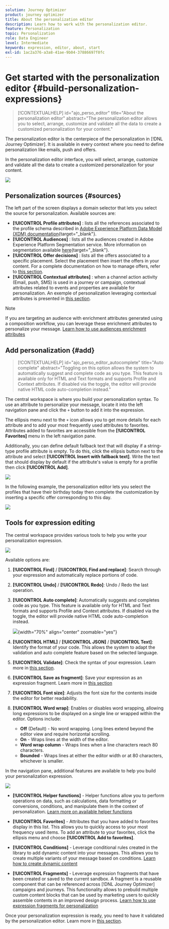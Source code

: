 ```yaml
---
solution: Journey Optimizer
product: journey optimizer
title: About the personalization editor
description: Learn how to work with the personalization editor.
feature: Personalization
topic: Personalization
role: Data Engineer
level: Intermediate
keywords: expression, editor, about, start
exl-id: 1ac2a376-a3a8-41ae-9b04-37886697f0fc
---
```

# Get started with the personalization editor {#build-personalization-expressions}

>[!CONTEXTUALHELP]
>id="ajo_perso_editor"
>title="About the personalization editor"
>abstract="The personalization editor allows you to select, arrange, customize and validate all the data to create a customized personalization for your content."

The personalization editor is the centerpiece of the personalization in [!DNL Journey Optimizer]. It is available in every context where you need to define personalization like emails, push and offers.

In the personalization editor interface, you will select, arrange, customize and validate all the data to create a customized personalization for your content.

 ![](assets/perso_ee1.png)

## Personalization sources {#sources}

The left part of the screen displays a domain selector that lets you select the source for personalization. Available sources are:

* **[!UICONTROL Profile attributes]** : lists all the references associated to the profile schema described in [Adobe Experience Platform Data Model (XDM) documentation](https://experienceleague.adobe.com/docs/experience-platform/xdm/home.html){target="_blank"}.
* **[!UICONTROL Audiences]** : lists all the audiences created in Adobe Experience Platform Segmentation service. More information on segmentation available [here](https://experienceleague.adobe.com/docs/experience-platform/segmentation/home.html){target="_blank"}.
* **[!UICONTROL Offer decisions]** : lists all the offers associated to a specific placement. Select the placement then insert the offers in your content. For a complete documentation on how to manage offers, refer to [this section](../offers/get-started/starting-offer-decisioning.md).
* **[!UICONTROL Contextual attributes]** : when a channel action activity (Email, push, SMS) is used in a journey or campaign, contextual attributes related to events and properties are available for personalization. An exemple of personalization leveraging contextual attributes is presented in [this section](personalization-use-case.md).

>[!NOTE]
>
>If you are targeting an audience with enrichment attributes generated using a composition workflow, you can leverage these enrichment attributes to personalize your message. [Learn how to use audiences enrichment attributes](../audience/about-audiences.md#enrichment)

## Add personalization {#add}

>[!CONTEXTUALHELP]
>id="ajo_perso_editor_autocomplete"
>title="Auto complete"
>abstract="Toggling on this option allows the system to automatically suggest and complete code as you type. This feature is available only for HTML and Text formats and supports Profile and Context attributes. If disabled via the toggle, the editor will provide native HTML code auto-completion instead."

The central workspace is where you build your personalization syntax. To use an attribute to personalize your message, locate it into the left navigation pane and click the `+` button to add it into the expression.

The ellipsis menu next to the `+` icon allows you to get more details for each attribute and to add your most frequently used attributes to favorites. Attributes added to favorites are accessible from the **[!UICONTROL Favorites]** menu in the left navigation pane.

Additionally, you can define default fallback text that will display if a string-type profile attribute is empty. To do this, click the ellipsis button next to the attribute and select **[!UICONTROL Insert with fallback text]**. Write the text that should display by default if the attribute's value is empty for a profile then click **[!UICONTROL Add]**.

![](assets/attribute-details.png)

In the following example, the personalization editor lets you select the profiles that have their birthday today then complete the customization by inserting a specific offer corresponding to this day.

 ![](assets/perso_ee2.png)

## Tools for expression editing

The central workspace provides various tools to help you write your personalization expression.

![](assets/perso-workspace.png)

Available options are:

1. **[!UICONTROL Find]** / **[!UICONTROL Find and replace]**: Search through your expression and automatically replace portions of code.
1. **[!UICONTROL Undo]** / **[!UICONTROL Redo]**: Undo / Redo the last operation.
1. **[!UICONTROL Auto complete]**: Automatically suggests and completes code as you type. This feature is available only for HTML and Text formats and supports Profile and Context attributes. If disabled via the toggle, the editor will provide native HTML code auto-completion instead.

    ![](assets/perso-complete.png){width="70%" align="center" zoomable="yes"}

1. **[!UICONTROL HTML]** / **[!UICONTROL JSON]** / **[!UICONTROL Text]**: Identify the format of your code. This allows the system to adapt the validation and auto complete feature based on the selected language.
1. **[!UICONTROL Validate]**: Check the syntax of your expression. Learn more in [this section](personalization-validation.md).
1. **[!UICONTROL Save as fragment]**: Save your expression as an expression fragment. Learn more in [this section](../content-management/save-fragments.md#save-as-expression-fragment)  
1. **[!UICONTROL Font size]**: Adjusts the font size for the contents inside the editor for better readability.
1. **[!UICONTROL Word wrap]**: Enables or disables word wrapping, allowing long expressions to be displayed on a single line or wrapped within the editor. Options include:
    * **Off** (Default) - No word wrapping. Long lines extend beyond the editor view and require horizontal scrolling.
    * **On** - Wraps lines at the width of the editor.
    * **Word wrap column** - Wraps lines when a line characters reach 80 characters.
    * **Bounded** - Wraps lines at either the editor width or at 80 characters, whichever is smaller.

In the navigation pane, additional features are available to help you build your personalization expression.

![](assets/perso-features.png)

* **[!UICONTROL Helper functions]** - Helper functions allow you to perform operations on data, such as calculations, data formatting or conversions, conditions, and manipulate them in the context of personalization. [Learn more on available helper functions](functions/functions.md)

* **[!UICONTROL Favorites]** - Attributes that you have added to favorites display in this list. This allows you to quickly access to your most frequency used items. To add an attribute to your favorites, click the ellipsis menu and choose **[!UICONTROL Add to favorites]**.

* **[!UICONTROL Conditions]** - Leverage conditional rules created in the library to add dynamic content into your messages. This allows you to create multiple variants of your message based on conditions. [Learn how to create dynamic content](../personalization/get-started-dynamic-content.md)

* **[!UICONTROL Fragments]** - Leverage expression fragments that have been created or saved to the current sandbox. A fragment is a reusable component that can be referenced across [!DNL Journey Optimizer] campaigns and journeys. This functionality allows to prebuild multiple custom content blocks that can be used by marketing users to quickly assemble contents in an improved design process. [Learn how to use expression fragments for personalization](../personalization/use-expression-fragments.md)

Once your personalization expression is ready, you need to have it validated by the personalization editor. Learn more in [this section](personalization-validation.md).
